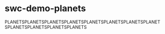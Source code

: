 # swc-demo-planets
PLANETSPLANETSPLANETSPLANETSPLANETSPLANETSPLANETSPLANETSPLANETSPLANETSPLANETSPLANETS
